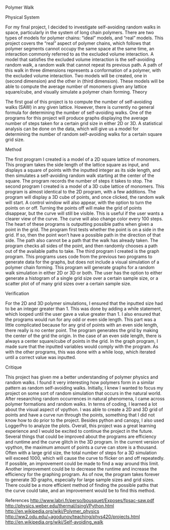 Polymer Walk

Physical System

For my final project, I decided to investigate self-avoiding random walks in space, particularly in the system of long chain polymers. There are two types of models for polymer chains: “ideal” models, and “real” models. This project covers the “real” aspect of polymer chains, which follows that polymer segments cannot occupy the same space at the same time, an interaction commonly referred to as the excluded volume interaction. A model that satisfies the excluded volume interaction is the self-avoiding random walk, a random walk that cannot repeat its previous path. A path of this walk in three dimensions represents a conformation of a polymer, with the excluded volume interaction. Two models will be created, one in (second dimension) and the other in  (third dimension). These models will be able to compute the average number of monomers given any lattice square/cube,  and visually simulate a polymer chain forming. 
Theory

The first goal of this project is to compute the number of self-avoiding walks (SAW) in any given lattice. However, there is currently no general formula for determining the number of self-avoiding walks. One of the programs for this project will produce graphs displaying the average number of steps taken for a certain grid size in either 2D or 3D. A statistical analysis can be done on the data, which will give us a model for determining the number of random self-avoiding walks for a certain square grid size.

Method

The first program I created is a model of a 2D square lattice of monomers. This program takes the side length of the lattice square as input, and displays a square of points with the inputted integer as its side length, and then simulates a self-avoiding random walk starting at the center of the square. The program records the number of steps it takes to stop. The second program I created is a model of a 3D cube lattice of monomers. This program is almost identical to the 2D program, with a few additions. The program will display a 3D cube of points, and once clicked, the random walk will start. A control window will also appear, with the option to turn the points on or off. Turning the points off will make the grid of points disappear, but the curve will still be visible. This is useful if the user wants a clearer view of the curve. The curve will also change color every 100 steps. The heart of these programs is outputting possible paths when given a point in the grid. The program first tests whether the point is on a side in the grid. If so, then the point won’t have a possible path in the direction of that side. The path also cannot be a path that the walk has already taken. The program checks all sides of the point, and then randomly chooses a path out of the available paths to take. 
The third program I created is the graph program. This programs uses code from the previous two programs to generate data for the graphs, but does not include a visual simulation of a polymer chain forming.  This program will generate graphs for a random walk simulation in either 2D or 3D or both. The user has the option to either generate a histogram of a single grid size over a certain sample size, or a scatter plot of of many grid sizes over a certain sample size. 

Verification

For the 2D and 3D polymer simulations, I ensured that the inputted size had to be an integer greater than 1. This was done by adding a while statement, which looped until the user gave a value greater than 1. I also ensured that the programs would run for any odd or even side length. This part was a little complicated because for any grid of points with an even side length, there really is no center point. The program generates the grid by making the center of the grid the origin. In the case of an even side length, there is always a center square/cube of points in the grid. In the graph program, I made sure that the inputted variables would comply with the program. As with the other programs, this was done with a while loop, which iterated until a correct value was inputted.  


Critique

This project has given me a better understanding of polymer physics and random walks. I found it very interesting how polymers form in a similar pattern as random self-avoiding walks. Initially, I knew I wanted to focus my project on some sort of random simulation that occurs in the natural world. After researching random occurrences in natural phenomena, I came across polymer formations and random walks. In terms of coding, I learned a lot about the visual aspect of vpython. I was able to create a 2D and 3D grid of points and have a curve run through the points, something that I did not know how to do prior to the project. Besides python and canopy, I also used LoggerPro to analyze the plots.  Overall, this project was a great learning experience and I would be excited to continue the project in the future.
Several things that could be improved about the programs are efficiency and runtime and the curve glitch in the 3D program. In the current version of vpython, the maximum amount of points a curve can store is a thousand. Often with a large grid size, the total number of steps for a 3D simulation will exceed 1000, which will cause the curve to flicker on and off repeatedly. If possible, an improvement could be made to find a way around this limit. Another improvement could be to decrease the runtime and increase the efficiency for the graphing program. As of now, the program takes forever to generate 3D graphs, especially for large sample sizes and grid sizes. There could be a more efficient method of finding the possible paths that the curve could take, and an improvement would be to find this method. 
 
References
http://www.labri.fr/perso/bousquet/Exposes/fpsac-saw.pdf
http://physics.weber.edu/thermal/isingVPython.html
http://en.wikipedia.org/wiki/Polymer_physics
http://ww2.odu.edu/~agodunov/teaching/phys420/projects.html
http://en.wikipedia.org/wiki/Self-avoiding_walk































